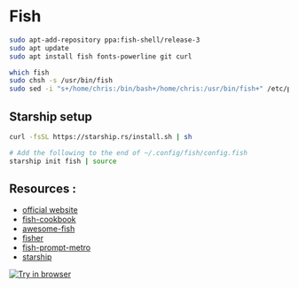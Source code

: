 # Fish

```bash
sudo apt-add-repository ppa:fish-shell/release-3
sudo apt update
sudo apt install fish fonts-powerline git curl
```

```bash
which fish
sudo chsh -s /usr/bin/fish
sudo sed -i "s+/home/chris:/bin/bash+/home/chris:/usr/bin/fish+" /etc/passwd
```

## Starship setup

```bash
curl -fsSL https://starship.rs/install.sh | sh
```

```bash
# Add the following to the end of ~/.config/fish/config.fish
starship init fish | source
```

## Resources :

- [official website](https://fishshell.com)
- [fish-cookbook](https://github.com/jorgebucaran/fish-cookbook)
- [awesome-fish](https://github.com/jorgebucaran/awesome-fish)
- [fisher](https://github.com/jorgebucaran/fisher)
- [fish-prompt-metro](https://github.com/fishpkg/fish-prompt-metro)
- [starship](https://starship.rs)

[![Try in browser](https://cdn.rawgit.com/rootnroll/library/assets/try.svg)](https://rootnroll.com/d/fish-shell/)
